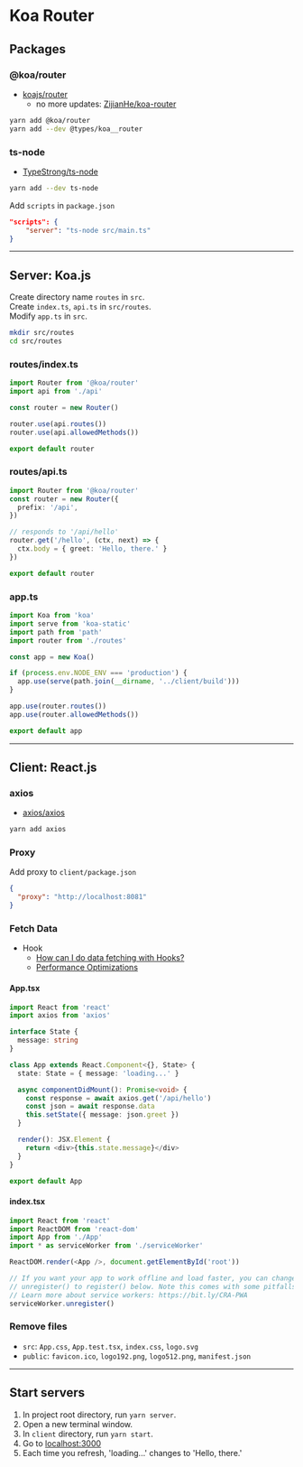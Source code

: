 # Koa Router

## Packages

### @koa/router

- [koajs/router](https://github.com/koajs/router)
  - no more updates: [ZijianHe/koa-router](https://github.com/ZijianHe/koa-router)

```bash
yarn add @koa/router
yarn add --dev @types/koa__router
```

### ts-node

- [TypeStrong/ts-node](https://github.com/TypeStrong/ts-node)

```bash
yarn add --dev ts-node
```

Add `scripts` in `package.json`

```json
"scripts": {
    "server": "ts-node src/main.ts"
}
```

---

## Server: Koa.js

Create directory name `routes` in `src`.  
Create `index.ts`, `api.ts` in `src/routes`.  
Modify `app.ts` in `src`.

```bash
mkdir src/routes
cd src/routes
```

### routes/index.ts

```ts
import Router from '@koa/router'
import api from './api'

const router = new Router()

router.use(api.routes())
router.use(api.allowedMethods())

export default router
```

### routes/api.ts

```ts
import Router from '@koa/router'
const router = new Router({
  prefix: '/api',
})

// responds to '/api/hello'
router.get('/hello', (ctx, next) => {
  ctx.body = { greet: 'Hello, there.' }
})

export default router
```

### app.ts

```ts
import Koa from 'koa'
import serve from 'koa-static'
import path from 'path'
import router from './routes'

const app = new Koa()

if (process.env.NODE_ENV === 'production') {
  app.use(serve(path.join(__dirname, '../client/build')))
}

app.use(router.routes())
app.use(router.allowedMethods())

export default app
```

---

## Client: React.js

### axios

- [axios/axios](https://github.com/axios/axios)

```bash
yarn add axios
```

### Proxy

Add proxy to `client/package.json`

```json
{
  "proxy": "http://localhost:8081"
}
```

### Fetch Data

- Hook
  - [How can I do data fetching with Hooks?](https://reactjs.org/docs/hooks-faq.html#how-can-i-do-data-fetching-with-hooks)
  - [Performance Optimizations](https://reactjs.org/docs/hooks-faq.html#performance-optimizations)

#### App.tsx

```ts
import React from 'react'
import axios from 'axios'

interface State {
  message: string
}

class App extends React.Component<{}, State> {
  state: State = { message: 'loading...' }

  async componentDidMount(): Promise<void> {
    const response = await axios.get('/api/hello')
    const json = await response.data
    this.setState({ message: json.greet })
  }

  render(): JSX.Element {
    return <div>{this.state.message}</div>
  }
}

export default App
```

#### index.tsx

```ts
import React from 'react'
import ReactDOM from 'react-dom'
import App from './App'
import * as serviceWorker from './serviceWorker'

ReactDOM.render(<App />, document.getElementById('root'))

// If you want your app to work offline and load faster, you can change
// unregister() to register() below. Note this comes with some pitfalls.
// Learn more about service workers: https://bit.ly/CRA-PWA
serviceWorker.unregister()
```

### Remove files

- `src`: `App.css`, `App.test.tsx`, `index.css`, `logo.svg`
- `public`: `favicon.ico`, `logo192.png`, `logo512.png`, `manifest.json`

---

## Start servers

1. In project root directory, run `yarn server`.
1. Open a new terminal window.
1. In `client` directory, run `yarn start`.
1. Go to [localhost:3000](http://localhost:3000)
1. Each time you refresh, 'loading...' changes to 'Hello, there.'
